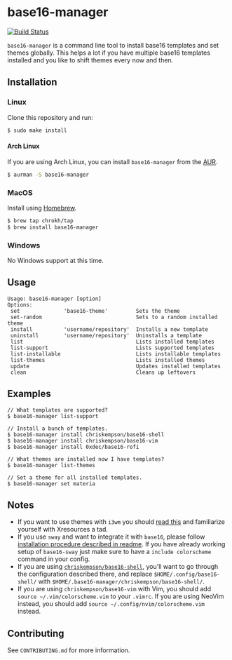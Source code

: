 # base16-manager

[![Build Status](https://travis-ci.org/AuditeMarlow/base16-manager.svg?branch=master)](https://travis-ci.org/AuditeMarlow/base16-manager)

`base16-manager` is a command line tool to install base16 templates and set
themes globally. This helps a lot if you have multiple base16 templates
installed and you like to shift themes every now and then.


## Installation

### Linux
Clone this repository and run:
```sh
$ sudo make install
```

#### Arch Linux
If you are using Arch Linux, you can install `base16-manager` from the
[AUR](https://aur.archlinux.org/packages/base16-manager).
```sh
$ aurman -S base16-manager
```

### MacOS
Install using [Homebrew](https://brew.sh/).
```sh
$ brew tap chrokh/tap
$ brew install base16-manager
```

### Windows
No Windows support at this time.


## Usage

```
Usage: base16-manager [option]
Options:
 set              'base16-theme'         Sets the theme
 set-random                              Sets to a random installed theme
 install          'username/repository'  Installs a new template
 uninstall        'username/repository'  Uninstalls a template
 list                                    Lists installed templates
 list-support                            Lists supported templates
 list-installable                        Lists installable templates
 list-themes                             Lists installed themes
 update                                  Updates installed templates
 clean                                   Cleans up leftovers
```


## Examples
```
// What templates are supported?
$ base16-manager list-support

// Install a bunch of templates.
$ base16-manager install chriskempson/base16-shell
$ base16-manager install chriskempson/base16-vim
$ base16-manager install 0xdec/base16-rofi

// What themes are installed now I have templates?
$ base16-manager list-themes

// Set a theme for all installed templates.
$ base16-manager set materia
```

## Notes
* If you want to use themes with `i3wm` you should
  [read this](https://www.reddit.com/r/unixporn/comments/4if9xc/i3_you_can_now_use_x_resources_in_i3/)
  and familiarize yourself with Xresources a tad.
* If you use `sway` and want to integrate it with `base16`, please follow
	[installation procedure described in
	readme](https://github.com/rkubosz/base16-sway). If you have already working
	setup of `base16-sway` just make sure to have a `include colorscheme` command
	in your config.
* If you are using
  [`chriskempson/base16-shell`](https://github.com/chriskempson/base16-shell),
  you'll want to go through the configuration described there, and replace
  `$HOME/.config/base16-shell/` with
  `$HOME/.base16-manager/chriskempson/base16-shell/`.
* If you are using `chriskempson/base16-vim` with Vim, you should add
  `source ~/.vim/colorscheme.vim` to your `.vimrc`. If you are using NeoVim
  instead, you should add `source ~/.config/nvim/colorscheme.vim` instead.

## Contributing
See `CONTRIBUTING.md` for more information.
